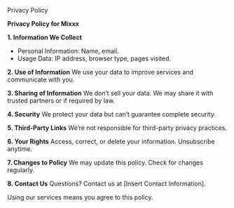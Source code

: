 Privacy Policy 

**Privacy Policy for Mixxx**

**1. Information We Collect**
- Personal Information: Name, email.
- Usage Data: IP address, browser type, pages visited.

**2. Use of Information**
We use your data to improve services and communicate with you.

**3. Sharing of Information**
We don’t sell your data. We may share it with trusted partners or if required by law.

**4. Security**
We protect your data but can’t guarantee complete security.

**5. Third-Party Links**
We’re not responsible for third-party privacy practices.

**6. Your Rights**
Access, correct, or delete your information. Unsubscribe anytime.

**7. Changes to Policy**
We may update this policy. Check for changes regularly.

**8. Contact Us**
Questions? Contact us at [Insert Contact Information].

Using our services means you agree to this policy.